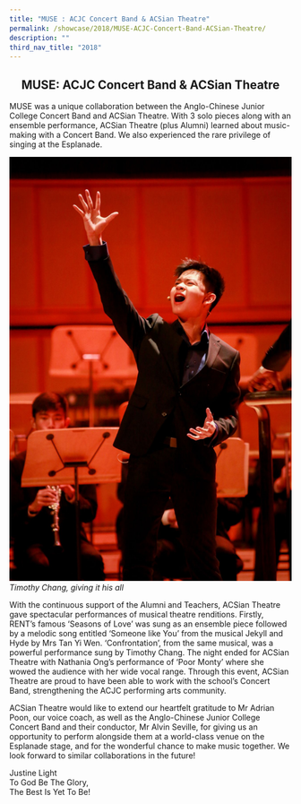 ```yaml
---
title: "MUSE : ACJC Concert Band & ACSian Theatre"
permalink: /showcase/2018/MUSE-ACJC-Concert-Band-ACSian-Theatre/
description: ""
third_nav_title: "2018"
---
```

## <center> MUSE: ACJC Concert Band & ACSian Theatre </center>
 
MUSE was a unique collaboration between the Anglo-Chinese Junior College Concert Band and ACSian Theatre. With 3 solo pieces along with an ensemble performance, ACSian Theatre (plus Alumni) learned about music-making with a Concert Band. We also experienced the rare privilege of singing at the Esplanade.

![](/images/MUSE%203.jpeg)
_Timothy Chang, giving it his all_

With the continuous support of the Alumni and Teachers, ACSian Theatre gave spectacular performances of musical theatre renditions. Firstly, RENT’s famous ‘Seasons of Love’ was sung as an ensemble piece followed by a melodic song entitled ‘Someone like You’ from the musical Jekyll and Hyde by Mrs Tan Yi Wen. ‘Confrontation’, from the same musical, was a powerful performance sung by Timothy Chang. The night ended for ACSian Theatre with Nathania Ong’s performance of ‘Poor Monty’ where she wowed the audience with her wide vocal range. Through this event, ACSian Theatre are proud to have been able to work with the school’s Concert Band, strengthening the ACJC performing arts community.

  

ACSian Theatre would like to extend our heartfelt gratitude to Mr Adrian Poon, our voice coach, as well as the Anglo-Chinese Junior College Concert Band and their conductor, Mr Alvin Seville, for giving us an opportunity to perform alongside them at a world-class venue on the Esplanade stage, and for the wonderful chance to make music together. We look forward to similar collaborations in the future!

  

Justine Light<br>
To God Be The Glory,<br>
The Best Is Yet To Be!